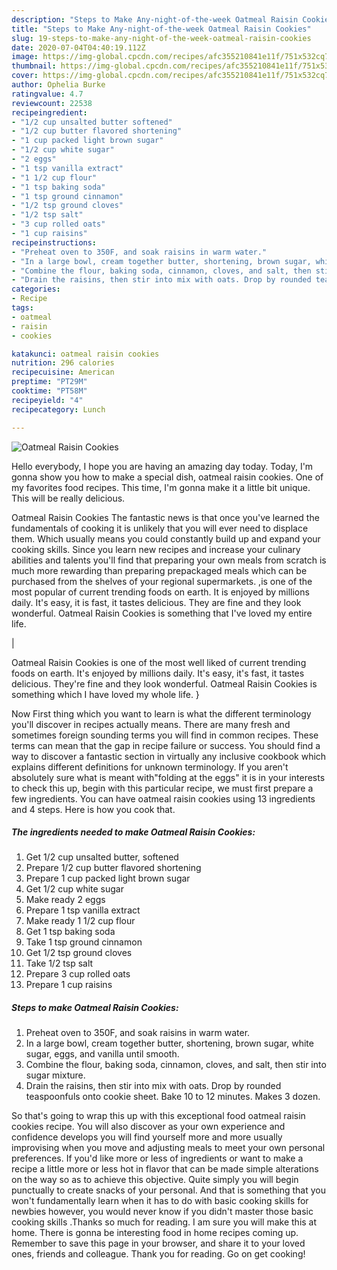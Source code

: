 ```yaml
---
description: "Steps to Make Any-night-of-the-week Oatmeal Raisin Cookies"
title: "Steps to Make Any-night-of-the-week Oatmeal Raisin Cookies"
slug: 19-steps-to-make-any-night-of-the-week-oatmeal-raisin-cookies
date: 2020-07-04T04:40:19.112Z
image: https://img-global.cpcdn.com/recipes/afc355210841e11f/751x532cq70/oatmeal-raisin-cookies-recipe-main-photo.jpg
thumbnail: https://img-global.cpcdn.com/recipes/afc355210841e11f/751x532cq70/oatmeal-raisin-cookies-recipe-main-photo.jpg
cover: https://img-global.cpcdn.com/recipes/afc355210841e11f/751x532cq70/oatmeal-raisin-cookies-recipe-main-photo.jpg
author: Ophelia Burke
ratingvalue: 4.7
reviewcount: 22538
recipeingredient:
- "1/2 cup unsalted butter softened"
- "1/2 cup butter flavored shortening"
- "1 cup packed light brown sugar"
- "1/2 cup white sugar"
- "2 eggs"
- "1 tsp vanilla extract"
- "1 1/2 cup flour"
- "1 tsp baking soda"
- "1 tsp ground cinnamon"
- "1/2 tsp ground cloves"
- "1/2 tsp salt"
- "3 cup rolled oats"
- "1 cup raisins"
recipeinstructions:
- "Preheat oven to 350F, and soak raisins in warm water."
- "In a large bowl, cream together butter, shortening, brown sugar, white sugar, eggs, and vanilla until smooth."
- "Combine the flour, baking soda, cinnamon, cloves, and salt, then stir into sugar mixture."
- "Drain the raisins, then stir into mix with oats. Drop by rounded teaspoonfuls onto cookie sheet. Bake 10 to 12 minutes. Makes 3 dozen."
categories:
- Recipe
tags:
- oatmeal
- raisin
- cookies

katakunci: oatmeal raisin cookies 
nutrition: 296 calories
recipecuisine: American
preptime: "PT29M"
cooktime: "PT58M"
recipeyield: "4"
recipecategory: Lunch

---
```



![Oatmeal Raisin Cookies](https://img-global.cpcdn.com/recipes/afc355210841e11f/751x532cq70/oatmeal-raisin-cookies-recipe-main-photo.jpg)

Hello everybody, I hope you are having an amazing day today. Today, I'm gonna show you how to make a special dish, oatmeal raisin cookies. One of my favorites food recipes. This time, I'm gonna make it a little bit unique. This will be really delicious.

Oatmeal Raisin Cookies The fantastic news is that once you've learned the fundamentals of cooking it is unlikely that you will ever need to displace them. Which usually means you could constantly build up and expand your cooking skills. Since you learn new recipes and increase your culinary abilities and talents you'll find that preparing your own meals from scratch is much more rewarding than preparing prepackaged meals which can be purchased from the shelves of your regional supermarkets.
,is one of the most popular of current trending foods on earth. It is enjoyed by millions daily. It's easy, it is fast, it tastes delicious. They are fine and they look wonderful. Oatmeal Raisin Cookies is something that I've loved my entire life.


|


Oatmeal Raisin Cookies is one of the most well liked of current trending foods on earth. It's enjoyed by millions daily. It's easy, it's fast, it tastes delicious. They're fine and they look wonderful. Oatmeal Raisin Cookies is something which I have loved my whole life.
}

Now First thing which you want to learn is what the different terminology you'll discover in recipes actually means. There are many fresh and sometimes foreign sounding terms you will find in common recipes. These terms can mean that the gap in recipe failure or success. You should find a way to discover a fantastic section in virtually any inclusive cookbook which explains different definitions for unknown terminology. If you aren't absolutely sure what is meant with"folding at the eggs" it is in your interests to check this up,
begin with this particular recipe, we must first prepare a few ingredients. You can have oatmeal raisin cookies using 13 ingredients and 4 steps. Here is how you cook that.

<!--inarticleads1-->

##### The ingredients needed to make Oatmeal Raisin Cookies:

1. Get 1/2 cup unsalted butter, softened
1. Prepare 1/2 cup butter flavored shortening
1. Prepare 1 cup packed light brown sugar
1. Get 1/2 cup white sugar
1. Make ready 2 eggs
1. Prepare 1 tsp vanilla extract
1. Make ready 1 1/2 cup flour
1. Get 1 tsp baking soda
1. Take 1 tsp ground cinnamon
1. Get 1/2 tsp ground cloves
1. Take 1/2 tsp salt
1. Prepare 3 cup rolled oats
1. Prepare 1 cup raisins




<!--inarticleads2-->

##### Steps to make Oatmeal Raisin Cookies:

1. Preheat oven to 350F, and soak raisins in warm water.
1. In a large bowl, cream together butter, shortening, brown sugar, white sugar, eggs, and vanilla until smooth.
1. Combine the flour, baking soda, cinnamon, cloves, and salt, then stir into sugar mixture.
1. Drain the raisins, then stir into mix with oats. Drop by rounded teaspoonfuls onto cookie sheet. Bake 10 to 12 minutes. Makes 3 dozen.




So that's going to wrap this up with this exceptional food oatmeal raisin cookies recipe. You will also discover as your own experience and confidence develops you will find yourself more and more usually improvising when you move and adjusting meals to meet your own personal preferences. If you'd like more or less of ingredients or want to make a recipe a little more or less hot in flavor that can be made simple alterations on the way so as to achieve this objective. Quite simply you will begin punctually to create snacks of your personal. And that is something that you won't fundamentally learn when it has to do with basic cooking skills for newbies however, you would never know if you didn't master those basic cooking skills .Thanks so much for reading. I am sure you will make this at home. There is gonna be interesting food in home recipes coming up. Remember to save this page in your browser, and share it to your loved ones, friends and colleague. Thank you for reading. Go on get cooking!
